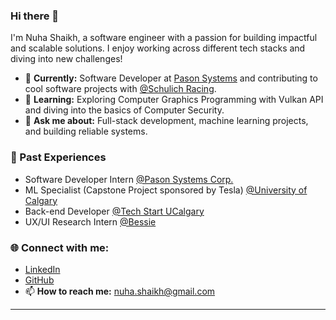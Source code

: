 ### Hi there 👋

I'm Nuha Shaikh, a software engineer with a passion for building impactful and scalable solutions. I enjoy working across different tech stacks and diving into new challenges!

- 🔭 **Currently:** Software Developer at [Pason Systems](https://www.pason.com) and contributing to cool software projects with [@Schulich Racing](https://github.com/UCalgaryRacing).
- 🌱 **Learning:** Exploring Computer Graphics Programming with Vulkan API and diving into the basics of Computer Security.
- 💬 **Ask me about:** Full-stack development, machine learning projects, and building reliable systems.

### 💼 Past Experiences

- Software Developer Intern [@Pason Systems Corp.](https://www.pason.com)
- ML Specialist (Capstone Project sponsored by Tesla) [@University of Calgary](https://www.ucalgary.ca)
- Back-end Developer [@Tech Start UCalgary](https://github.com/techstartucalgary)
- UX/UI Research Intern [@Bessie](https://bessiebox.com)

### 🌐 Connect with me:

- [LinkedIn](#)
- [GitHub](#)
- 📫 **How to reach me:** nuha.shaikh@gmail.com

---

<!--
**nuhashaikh/nuhashaikh** is a ✨ _special_ ✨ repository because its `README.md` (this file) appears on your GitHub profile.

Here are some ideas to get you started:

- 🔭 I’m currently working on ...
- 🌱 I’m currently learning ...
- 👯 I’m looking to collaborate on ...
- 🤔 I’m looking for help with ...
- 💬 Ask me about ...
- 📫 How to reach me: ...
- 😄 Pronouns: ...
- ⚡ Fun fact: ...
-->
